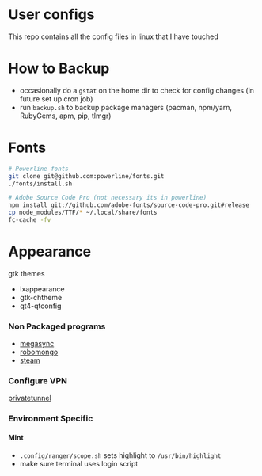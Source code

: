 # User configs
This repo contains all the config files in linux that I have touched

# How to Backup
- occasionally do a `gstat` on the home dir to check for config changes (in future set up
  cron job)
- run `backup.sh` to backup package managers (pacman, npm/yarn, RubyGems, apm, pip, tlmgr)

# Fonts
```bash
# Powerline fonts
git clone git@github.com:powerline/fonts.git 
./fonts/install.sh

# Adobe Source Code Pro (not necessary its in powerline)
npm install git://github.com/adobe-fonts/source-code-pro.git#release
cp node_modules/TTF/* ~/.local/share/fonts
fc-cache -fv
```


# Appearance
gtk themes
- lxappearance
- gtk-chtheme
- qt4-qtconfig

### Non Packaged programs
- [megasync](mega.nz)
- [robomongo](https://robomongo.org/download)
- [steam](http://store.steampowered.com/about/)

### Configure VPN
[privatetunnel](https://www.privatetunnel.com/phome/user/#/Help)

### Environment Specific
#### Mint
- `.config/ranger/scope.sh` sets highlight to `/usr/bin/highlight`
- make sure terminal uses login script


